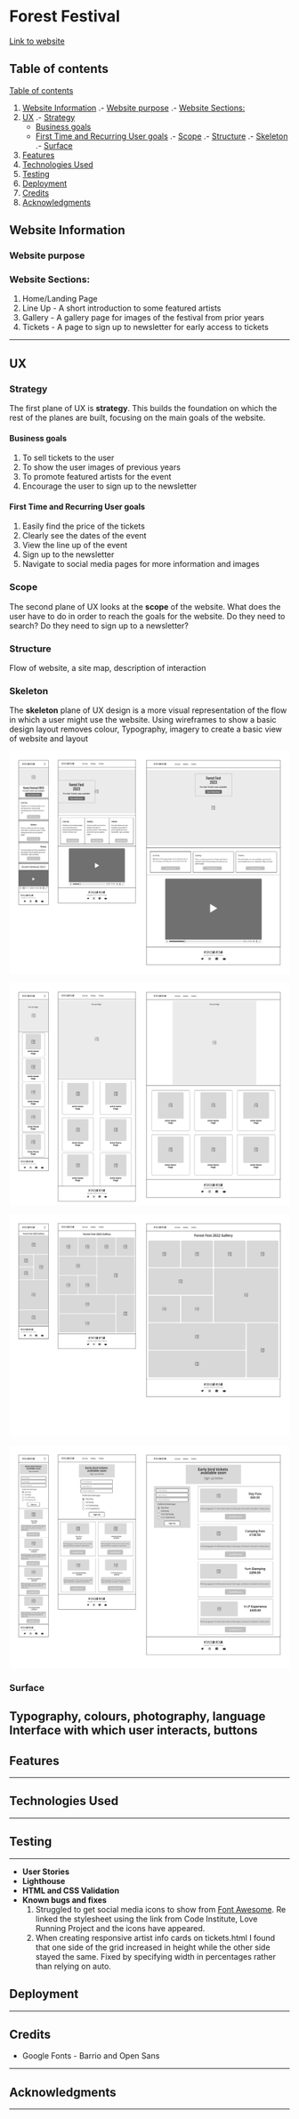 # Forest Festival
[Link to website](https://lrchnnng.github.io/forestfest/)

## Table of contents
[Table of contents](#table-of-contents)
1. [Website Information](#website-information)
  .- [Website purpose](#website-purpose)
  .- [Website Sections:](#website-sections)
2. [UX](#ux)
  .- [Strategy](#strategy)
    + [Business goals](#business-goals)
    + [First Time and Recurring User goals](#first-time-and-recurring-user-goals)
  .- [Scope](#scope)
  .- [Structure](#structure)
  .- [Skeleton](#skeleton)
  .- [Surface](#surface)
3. [Features](#features)
4. [Technologies Used](#technologies-used)
5. [Testing](#testing)
6. [Deployment](#deployment)
7. [Credits](#credits)
8. [Acknowledgments](#acknowledgments)

## Website Information

### Website purpose

### Website Sections:
1. Home/Landing Page
2. Line Up - A short introduction to some featured artists
3. Gallery - A gallery page for images of the festival from prior years
4. Tickets - A page to sign up to newsletter for early access to tickets

---

## UX 

### Strategy
The first plane of UX is **strategy**. This builds the foundation on which the rest of the planes are built, focusing on the main goals of the website.

#### Business goals
1. To sell tickets to the user
2. To show the user images of previous years
3. To promote featured artists for the event
4. Encourage the user to sign up to the newsletter

#### First Time and Recurring User goals
1. Easily find the price of the tickets
2. Clearly see the dates of the event
3. View the line up of the event
4. Sign up to the newsletter
5. Navigate to social media pages for more information and images

### Scope
The second plane of UX looks at the **scope** of the website. What does the user have to do in order to reach the goals for the website. Do they need to search? Do they need to sign up to a newsletter?

### Structure
Flow of website, a site map, description of interaction

### Skeleton
The **skeleton** plane of UX design is a more visual representation of the flow in which a user might use the website. Using wireframes to show a basic design layout 
removes colour, Typography, imagery to create a basic view of website and layout

![Wireframes for index.html](assets/images/README-images/index-wireframes.jpg)

![Wireframes for line-up.html](assets/images/README-images/artist-wireframes.jpg)

![Wireframes for gallery.html](assets/images/README-images/gallery-wireframes.jpg)

![Wireframes for tickets.html](assets/images/README-images/ticket-wireframes.jpg)


### Surface
Typography, colours, photography, language 
Interface with which user interacts, buttons
---

## Features
---

## Technologies Used
---

## Testing
---
- **User Stories**
- **Lighthouse**
- **HTML and CSS Validation**
- **Known bugs and fixes**
    1. Struggled to get social media icons to show from [Font Awesome](https://fontawesome.com/v4/icons/). Re linked the stylesheet using the link from Code Institute, Love Running Project and the icons have appeared.
    2. When creating responsive artist info cards on tickets.html I found that one side of the grid increased in height while the other side stayed the same. Fixed by specifying width in percentages rather than relying on auto.

## Deployment
---

## Credits
- Google Fonts - Barrio and Open Sans

---

## Acknowledgments
---
